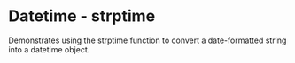 # Datetime - strptime

Demonstrates using the strptime function to convert a date-formatted string
into a datetime object.